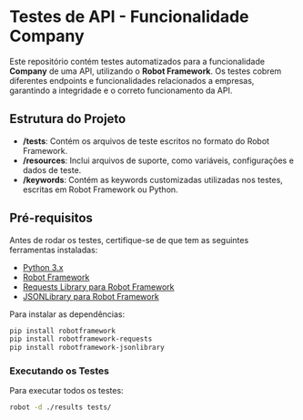 
# Testes de API - Funcionalidade Company

Este repositório contém testes automatizados para a funcionalidade **Company** de uma API, utilizando o **Robot Framework**. Os testes cobrem diferentes endpoints e funcionalidades relacionados a empresas, garantindo a integridade e o correto funcionamento da API.

## Estrutura do Projeto

- **/tests**: Contém os arquivos de teste escritos no formato do Robot Framework.
- **/resources**: Inclui arquivos de suporte, como variáveis, configurações e dados de teste.
- **/keywords**: Contém as keywords customizadas utilizadas nos testes, escritas em Robot Framework ou Python.

## Pré-requisitos

Antes de rodar os testes, certifique-se de que tem as seguintes ferramentas instaladas:

- [Python 3.x](https://www.python.org/downloads/)
- [Robot Framework](https://robotframework.org/)
- [Requests Library para Robot Framework](https://marketsquare.github.io/robotframework-requests/)
- [JSONLibrary para Robot Framework](https://github.com/robotframework-thailand/robotframework-jsonlibrary)

Para instalar as dependências:

```bash
pip install robotframework
pip install robotframework-requests
pip install robotframework-jsonlibrary
```

### Executando os Testes

Para executar todos os testes:

```bash
robot -d ./results tests/
```
